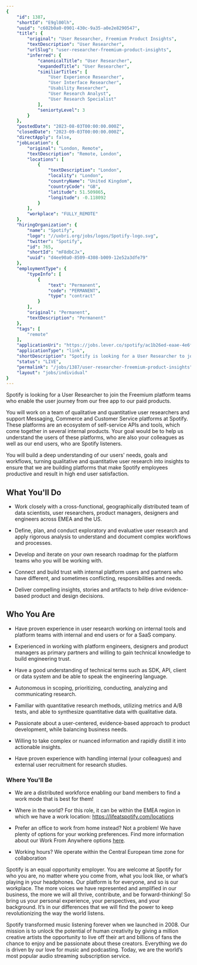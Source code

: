 ```yaml
---
{
	"id": 1387,
	"shortId": "E9gl00lh",
	"uuid": "c602b0a0-0901-430c-9a35-a0e2e8290547",
	"title": {
		"original": "User Researcher, Freemium Product Insights",
		"textDescription": "User Researcher",
		"urlSlug": "user-researcher-freemium-product-insights",
		"inferred": {
			"canonicalTitle": "User Researcher",
			"expandedTitle": "User Researcher",
			"similiarTitles": [
				"User Experience Researcher",
				"User Interface Researcher",
				"Usability Researcher",
				"User Research Analyst",
				"User Research Specialist"
			],
			"seniortyLevel": 3
		}
	},
	"postedDate": "2023-08-03T00:00:00.000Z",
	"closedDate": "2023-09-03T00:00:00.000Z",
	"directApply": false,
	"jobLocation": {
		"original": "London, Remote",
		"textDescription": "Remote, London",
		"locations": [
			{
				"textDescription": "London",
				"locality": "London",
				"countryName": "United Kingdom",
				"countryCode": "GB",
				"latitude": 51.509865,
				"longitude": -0.118092
			}
		],
		"workplace": "FULLY_REMOTE"
	},
	"hiringOrganization": {
		"name": "Spotify",
		"logo": "//uxbri.org/jobs/logos/Spotify-logo.svg",
		"twitter": "Spotify",
		"id": 765,
		"shortId": "mF8dbCJx",
		"uuid": "d4ee90a0-8509-4308-b009-12e52a3dfe79"
	},
	"employmentType": {
		"typeInfo": [
			{
				"text": "Permanent",
				"code": "PERMANENT",
				"type": "contract"
			}
		],
		"original": "Permanent",
		"textDescription": "Permanent"
	},
	"tags": [
		"remote"
	],
	"applicationUri": "https://jobs.lever.co/spotify/ac1b26ed-eaae-4e6f-b56d-975dbfeaaac2/apply",
	"applicationType": "link",
	"shortDescription": "Spotify is looking for a User Researcher to join the Freemium platform teams who enable the user journey from our free app to our paid products. You will work on a team of qualitative and",
	"status": "LIVE",
	"permalink": "/jobs/1387/user-researcher-freemium-product-insights",
	"layout": "jobs/individual"
}
---
```

<p>Spotify is looking for a User Researcher to join the Freemium platform teams who enable the user journey from our free app to our paid products.</p><p>You will work on a team of qualitative and quantitative user researchers and support Messaging, Commerce and Customer Service platforms at Spotify. These platforms are an ecosystem of self-service APIs and tools, which come together in several internal products. Your goal would be to help us understand the users of these platforms, who are also your colleagues as well as our end users, who are Spotify listeners.</p><p>You will build a deep understanding of our users' needs, goals and workflows, turning qualitative and quantitative user research into insights to ensure that we are building platforms that make Spotify employees productive and result in high end user satisfaction.&nbsp;</p><h2>What You'll Do</h2><ul><li><p>Work closely with a cross-functional, geographically distributed team of data scientists, user researchers, product managers, designers and engineers across EMEA and the US.</p></li><li><p>Define, plan, and conduct exploratory and evaluative user research and apply rigorous analysis to understand and document complex workflows and processes.</p></li><li><p>Develop and iterate on your own research roadmap for the platform teams who you will be working with.</p></li><li><p>Connect and build trust with internal platform users and partners who have different, and sometimes conflicting, responsibilities and needs.</p></li><li><p>Deliver compelling insights, stories and artifacts to help drive evidence-based product and design decisions.</p></li></ul><h2>Who You Are</h2><ul><li><p>Have proven experience in user research working on internal tools and platform teams with internal and end users or for a SaaS company.</p></li><li><p>Experienced in working with platform engineers, designers and product managers as primary partners and willing to gain technical knowledge to build engineering trust.</p></li><li><p>Have a good understanding of technical terms such as SDK, API, client or data system and be able to speak the engineering language.</p></li><li><p>Autonomous in scoping, prioritizing, conducting, analyzing and communicating research.</p></li><li><p>Familiar with quantitative research methods, utilizing metrics and A/B tests, and able to synthesize quantitative data with qualitative data.</p></li><li><p>Passionate about a user-centered, evidence-based approach to product development, while balancing business needs.</p></li><li><p>Willing to take complex or nuanced information and rapidly distill it into actionable insights.</p></li><li><p>Have proven experience with handling internal (your colleagues) and external user recruitment for research studies.&nbsp;</p></li></ul><h3>Where You'll Be</h3><ul><li><p>We are a distributed workforce enabling our band members to find a work mode that is best for them!</p></li><li><p>Where in the world? For this role, it can be within the EMEA region in which we have a work location: <a target="_blank" rel="noopener noreferrer nofollow" href="https://lifeatspotify.com/locations">https://lifeatspotify.com/locations</a></p></li><li><p>Prefer an office to work from home instead? Not a problem! We have plenty of options for your working preferences. Find more information about our Work From Anywhere options <a target="_blank" rel="noopener noreferrer nofollow" href="https://spotifyjobs.com/work-from-anywhere">here</a>.</p></li><li><p>Working hours? We operate within the Central European time zone for collaboration&nbsp;</p></li></ul><p>Spotify is an equal opportunity employer. You are welcome at Spotify for who you are, no matter where you come from, what you look like, or what’s playing in your headphones. Our platform is for everyone, and so is our workplace. The more voices we have represented and amplified in our business, the more we will all thrive, contribute, and be forward-thinking! So bring us your personal experience, your perspectives, and your background. It’s in our differences that we will find the power to keep revolutionizing the way the world listens.</p><p>Spotify transformed music listening forever when we launched in 2008. Our mission is to unlock the potential of human creativity by giving a million creative artists the opportunity to live off their art and billions of fans the chance to enjoy and be passionate about these creators. Everything we do is driven by our love for music and podcasting. Today, we are the world’s most popular audio streaming subscription service.</p>
